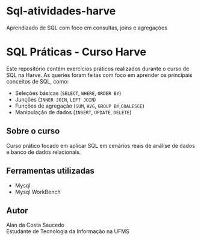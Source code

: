 # Sql-atividades-harve
Aprendizado de SQL com foco em consultas, joins e agregações

# SQL Práticas - Curso Harve

Este repositório contém exercícios práticos realizados durante o curso de SQL na Harve. As queries foram feitas com foco em aprender os principais conceitos de SQL, como:

- Seleções básicas (`SELECT`, `WHERE`, `ORDER BY`)
- Junções (`INNER JOIN`, `LEFT JOIN`)
- Funções de agregação (`SUM`, `AVG`, `GROUP BY`,`COALESCE`)
- Manipulação de dados (`INSERT`, `UPDATE`, `DELETE`)

## Sobre o curso
Curso prático focado em aplicar SQL em cenários reais de análise de dados e banco de dados relacionais.

## Ferramentas utilizadas
- Mysql
- Mysql WorkBench

## Autor
Alan da Costa Saucedo  
Estudante de Tecnologia da Informação na UFMS  

